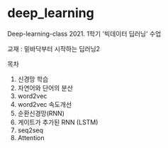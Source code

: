 # deep_learning
Deep-learning-class
2021. 1학기 '빅데이터 딥러닝' 수업 

교재 : 밑바닥부터 시작하는 딥러닝2

목차
1. 신경망 학습
2. 자연어와 단어의 분산
3. word2vec
4. word2vec 속도개선
5. 순환신경망(RNN)
6. 게이트가 추가된 RNN (LSTM)
7. seq2seq
8. Attention



